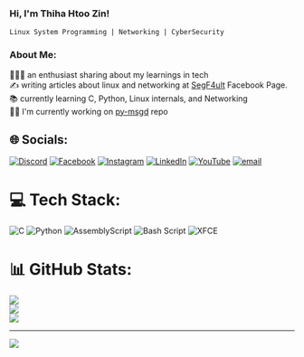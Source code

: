 ### Hi, I'm Thiha Htoo Zin!

`Linux System Programming | Networking | CyberSecurity`

### About Me:
👨🏻‍💻 an enthusiast sharing about my learnings in tech <br>✍️ writing articles about linux and networking at [SegF4ult](https://www.facebook.com/segf4ult) Facebook Page.<br>📚 currently learning C, Python, Linux internals, and Networking<br>🧑‍💻 I'm currently working on [py-msgd](https://github.com/thihahtoozin/py-msgd) repo


## 🌐 Socials:
[![Discord](https://img.shields.io/badge/Discord-%237289DA.svg?logo=discord&logoColor=white)](https://discord.gg/fyodor_lyubimov) [![Facebook](https://img.shields.io/badge/Facebook-%231877F2.svg?logo=Facebook&logoColor=white)](https://facebook.com/thihahtoozin) [![Instagram](https://img.shields.io/badge/Instagram-%23E4405F.svg?logo=Instagram&logoColor=white)](https://instagram.com/@thihahtoozinn) [![LinkedIn](https://img.shields.io/badge/LinkedIn-%230077B5.svg?logo=linkedin&logoColor=white)](www.linkedin.com/in/thihahtoozin) [![YouTube](https://img.shields.io/badge/YouTube-%23FF0000.svg?logo=YouTube&logoColor=white)](https://youtube.com/@@segf4ultt) [![email](https://img.shields.io/badge/Email-D14836?logo=gmail&logoColor=white)](mailto:thihahtoozinn@gmail.com) 

# 💻 Tech Stack:
![C](https://img.shields.io/badge/c-%2300599C.svg?style=for-the-badge&logo=c&logoColor=white) ![Python](https://img.shields.io/badge/python-3670A0?style=for-the-badge&logo=python&logoColor=ffdd54) ![AssemblyScript](https://img.shields.io/badge/assembly%20script-%23000000.svg?style=for-the-badge&logo=assemblyscript&logoColor=white) ![Bash Script](https://img.shields.io/badge/bash_script-%23121011.svg?style=for-the-badge&logo=gnu-bash&logoColor=white) ![XFCE](https://img.shields.io/badge/XFCE-%232284F2.svg?style=for-the-badge&logo=xfce&logoColor=white)
# 📊 GitHub Stats:
![](https://github-readme-stats.vercel.app/api?username=thihahtoozin&theme=dark&hide_border=false&include_all_commits=false&count_private=false)<br/>
![](https://github-readme-streak-stats.herokuapp.com/?user=thihahtoozin&theme=dark&hide_border=false)<br/>
![](https://github-readme-stats.vercel.app/api/top-langs/?username=thihahtoozin&theme=dark&hide_border=false&include_all_commits=false&count_private=false&layout=compact)

---
[![](https://visitcount.itsvg.in/api?id=thihahtoozin&icon=0&color=0)](https://visitcount.itsvg.in)

<!-- Proudly created with GPRM ( https://gprm.itsvg.in ) -->



<!--
**thihahtoozin/thihahtoozin** is a ✨ _special_ ✨ repository because its `README.md` (this file) appears on your GitHub profile.

Here are some ideas to get you started:

🔭 I’m currently working on

👯 I’m looking to collaborate on ...

- 🤔 I’m looking for help with ...
- 💬 Ask me about ...
- 📫 How to reach me: ...
- 😄 Pronouns: ...
- ⚡ Fun fact: ...
-->
